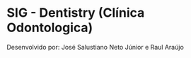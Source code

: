 # SIG - Dentistry (Clínica Odontologica)

Desenvolvido por:
    José Salustiano Neto Júnior e Raul Araújo